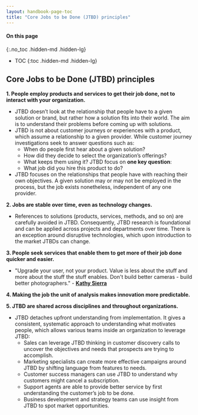 ```yaml
---
layout: handbook-page-toc
title: "Core Jobs to be Done (JTBD) principles"
---
```


#### On this page
{:.no_toc .hidden-md .hidden-lg}

- TOC
{:toc .hidden-md .hidden-lg}


## Core Jobs to be Done (JTBD) principles

**1. People employ products and services to get their job done, not to interact with your organization.**
* JTBD doesn’t look at the relationship that people have to a given solution or brand, but rather how a solution fits into their world. The aim is to understand their problems before coming up with solutions.
* JTBD is not about customer journeys or experiences with a product, which assume a relationship to a given provider. While customer journey investigations seek to answer questions such as: 
  * When do people first hear about a given solution? 
  * How did they decide to select the organization’s offerings? 
  * What keeps them using it?
  JTBD focus on **one key question**:
  * What job did you hire this product to do?
* JTBD focuses on the relationships that people have with reaching their own objectives. A given solution may or may not be employed in the process, but the job exists nonetheless, independent of any one provider. 

**2. Jobs are stable over time, even as technology changes.**
*  References to solutions (products, services, methods, and so on) are carefully avoided in JTBD. Consequently, JTBD research is foundational and can be applied across projects and departments over time. There is an exception around disruptive technologies, which upon introduction to the market JTBDs can change. 


**3. People seek services that enable them to get more of their job done quicker and easier.**
* "Upgrade your user, not your product. Value is less about the stuff and more about the stuff the stuff enables. Don't build better cameras - build better photographers." - [**Kathy Sierra**](https://en.wikipedia.org/wiki/Kathy_Sierra)
 
**4. Making the job the unit of analysis makes innovation more predictable.**

**5. JTBD are shared across disciplines and throughout organizations.**
*  JTBD detaches upfront understanding from implementation. It gives a consistent, systematic approach to understanding what motivates people, which allows various teams inside an organization to leverage JTBD:
   * Sales can leverage JTBD thinking in customer discovery calls to uncover the objectives and needs that prospects are trying to accomplish.
   * Marketing specialists can create more effective campaigns around JTBD by shifting language from features to needs. 
   * Customer success managers can use JTBD to understand why customers might cancel a subscription.
   * Support agents are able to provide better service by first understanding the customer’s job to be done. 
   * Business development and strategy teams can use insight from JTBD to spot market opportunities.
